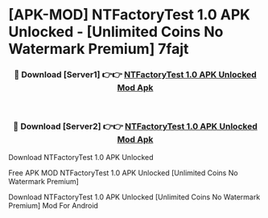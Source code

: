 # [APK-MOD] NTFactoryTest 1.0 APK Unlocked - [Unlimited Coins No Watermark Premium] 7fajt



<div align="center">
<h3>🔴 Download [Server1] 👉👉 <a href="https://momento.my/?title=NTFactoryTest_1.0_APK_Unlocked">NTFactoryTest 1.0 APK Unlocked Mod Apk</a></h3><br>

<h3>🔴 Download [Server2] 👉👉 <a href="https://momento.my/?title=NTFactoryTest_1.0_APK_Unlocked">NTFactoryTest 1.0 APK Unlocked Mod Apk</a></h3>
</div>



Download NTFactoryTest 1.0 APK Unlocked 

Free APK MOD NTFactoryTest 1.0 APK Unlocked [Unlimited Coins No Watermark Premium]

Download NTFactoryTest 1.0 APK Unlocked [Unlimited Coins No Watermark Premium] Mod For Android
